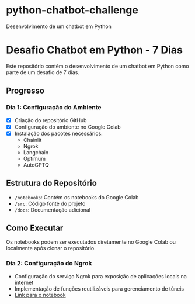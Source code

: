 # python-chatbot-challenge
Desenvolvimento de um chatbot em Python

# Desafio Chatbot em Python - 7 Dias

Este repositório contém o desenvolvimento de um chatbot em Python como parte de um desafio de 7 dias.

## Progresso

### Dia 1: Configuração do Ambiente
- [x] Criação do repositório GitHub
- [x] Configuração do ambiente no Google Colab
- [x] Instalação dos pacotes necessários:
  - Chainlit
  - Ngrok
  - Langchain
  - Optimum
  - AutoGPTQ

## Estrutura do Repositório
- `/notebooks`: Contém os notebooks do Google Colab
- `/src`: Código fonte do projeto
- `/docs`: Documentação adicional

## Como Executar
Os notebooks podem ser executados diretamente no Google Colab ou localmente após clonar o repositório.

### Dia 2: Configuração do Ngrok
- Configuração do serviço Ngrok para exposição de aplicações locais na internet
- Implementação de funções reutilizáveis para gerenciamento de túneis
- [Link para o notebook](https://colab.research.google.com/github/facklen/python-chatbot-challenge/blob/main/notebooks/Dia2_Configuracao_Ngrok.ipynb)
